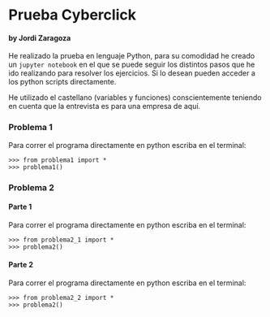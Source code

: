 # Prueba Cyberclick 
#### by Jordi Zaragoza

He realizado la prueba en lenguaje Python, para su comodidad he creado un ```jupyter notebook``` en el que se puede seguir los distintos pasos que he ido realizando para resolver los ejercicios. Si lo desean pueden acceder a los python scripts directamente.

He utilizado el castellano (variables y funciones) conscientemente teniendo en cuenta que la entrevista es para una empresa de aquí.

### Problema 1
Para correr el programa directamente en python escriba en el terminal:

```
>>> from problema1 import *
>>> problema1()
```

### Problema 2
#### Parte 1
Para correr el programa directamente en python escriba en el terminal:

```
>>> from problema2_1 import *
>>> problema2()
```

#### Parte 2
Para correr el programa directamente en python escriba en el terminal:

```
>>> from problema2_2 import *
>>> problema2()
```